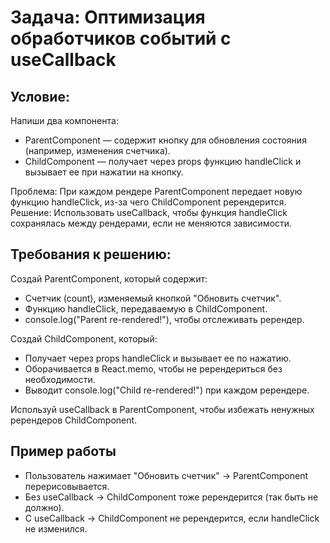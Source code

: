 # Задача: Оптимизация обработчиков событий с useCallback

## Условие:

Напиши два компонента:

- ParentComponent — содержит кнопку для обновления состояния (например, изменения счетчика).
- ChildComponent — получает через props функцию handleClick и вызывает ее при нажатии на кнопку.

Проблема: При каждом рендере ParentComponent передает новую функцию handleClick, из-за чего ChildComponent ререндерится.
Решение: Использовать useCallback, чтобы функция handleClick сохранялась между рендерами, если не меняются зависимости.

## Требования к решению:

Создай ParentComponent, который содержит:

- Счетчик (count), изменяемый кнопкой "Обновить счетчик".
- Функцию handleClick, передаваемую в ChildComponent.
- console.log("Parent re-rendered!"), чтобы отслеживать ререндер.

Создай ChildComponent, который:

- Получает через props handleClick и вызывает ее по нажатию.
- Оборачивается в React.memo, чтобы не ререндериться без необходимости.
- Выводит console.log("Child re-rendered!") при каждом ререндере.

Используй useCallback в ParentComponent, чтобы избежать ненужных ререндеров ChildComponent.

## Пример работы

- Пользователь нажимает "Обновить счетчик" → ParentComponent перерисовывается.
- Без useCallback → ChildComponent тоже ререндерится (так быть не должно).
- С useCallback → ChildComponent не ререндерится, если handleClick не изменился.
